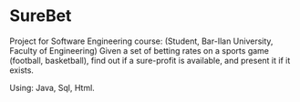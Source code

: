 # SureBet
Project for Software Engineering course:
(Student, Bar-Ilan University, Faculty of Engineering)
Given a set of betting rates on a sports game (football, basketball),
find out if a sure-profit is available, and present it if it exists.

Using: Java, Sql, Html.

